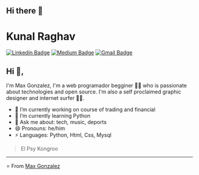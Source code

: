 ## Hi there 👋
# Kunal Raghav  
 [![Linkedin Badge](https://img.shields.io/badge/-kunalraghav-blue?style=flat-square&logo=Linkedin&logoColor=white&link=https://www.linkedin.com/in/kunalraghav/)](www.linkedin.com/in/maxi-gonzalez-479691323) [![Medium Badge](https://img.shields.io/badge/-@KunalRaghav-03a57a?style=flat-square&labelColor=000000&logo=Medium&link=https://medium.com/@KunalRaghav/)](https://medium.com/@KunalRaghav/)
[![Gmail Badge](https://img.shields.io/badge/-kraghav123@gmail.com-c14438?style=flat-square&logo=Gmail&logoColor=white&link=mailto:kraghav123@gmail.com)](mailto:gonzalezmaxi997@gmail.com)

## Hi 👋, 
I'm Max Gonzalez, I'm a web programador begginer 👨‍💻 who is passionate about technologies and open source. I'm also a self proclaimed graphic designer and internet surfer 
🏄‍♂️. 

- 🔭 I’m currently working on course of trading and financial
- 🌱 I’m currently learning Python
- 💬 Ask me about: tech, music, deports
- 😄 Pronouns: he/him
-  ⚡ Languages: Python, Html, Css, Mysql


> El Psy Kongroo


---
⭐️ From [Max Gonzalez]((https://github.com/gonzalez-max))
<!--
**gonzalez-max/gonzalez-max** is a ✨ _special_ ✨ repository because its `README.md` (this file) appears on your GitHub profile.

Here are some ideas to get you started:

- 🔭 I’m currently working on ...
- 🌱 I’m currently learning ...
- 👯 I’m looking to collaborate on ...
- 🤔 I’m looking for help with ...
- 💬 Ask me about ...
- 📫 How to reach me: ...
- 😄 Pronouns: ...
- ⚡ Fun fact: ...
-->
